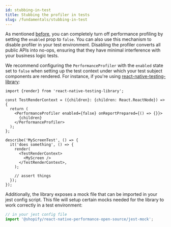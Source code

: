 ```yaml
---
id: stubbing-in-test
title: Stubbing the profiler in tests
slug: /fundamentals/stubbing-in-test
---
```


As mentioned [before](./global-switch), you can completely turn off performance profiling by setting the `enabled` prop to `false`. You can also use this mechanism to disable profiler in your test environment. Disabling the profiler converts all public APIs into no-ops, ensuring that they have minimal interference with your business logic tests.

We recommend configuring the `PerformanceProfiler` with the `enabled` state set to `false` when setting up the test context under which your test subject components are rendered. For instance, if you're using [react-native-testing-library](https://github.com/callstack/react-native-testing-library):

```tsx
import {render} from 'react-native-testing-library';

const TestRenderContext = ({children}: {children: React.ReactNode}) => {
  return (
    <PerformanceProfiler enabled={false} onReportPrepared={() => {}}>
      {children}
    </PerformanceProfiler>
  );
};

describe('MyScreenTest', () => {
  it('does something', () => {
    render(
      <TestRenderContext>
        <MyScreen />
      </TestRenderContext>,
    );

    // assert things
  });
});
```

Additionally, the library exposes a mock file that can be imported in your jest config script. This file will setup certain mocks needed for the library to work correctly in a test environment:

```ts
// in your jest config file
import '@shopify/react-native-performance-open-source/jest-mock';
```
